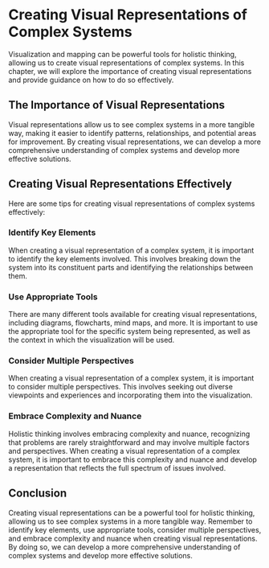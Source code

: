 Creating Visual Representations of Complex Systems
========================================================================================

Visualization and mapping can be powerful tools for holistic thinking, allowing us to create visual representations of complex systems. In this chapter, we will explore the importance of creating visual representations and provide guidance on how to do so effectively.

The Importance of Visual Representations
----------------------------------------

Visual representations allow us to see complex systems in a more tangible way, making it easier to identify patterns, relationships, and potential areas for improvement. By creating visual representations, we can develop a more comprehensive understanding of complex systems and develop more effective solutions.

Creating Visual Representations Effectively
-------------------------------------------

Here are some tips for creating visual representations of complex systems effectively:

### Identify Key Elements

When creating a visual representation of a complex system, it is important to identify the key elements involved. This involves breaking down the system into its constituent parts and identifying the relationships between them.

### Use Appropriate Tools

There are many different tools available for creating visual representations, including diagrams, flowcharts, mind maps, and more. It is important to use the appropriate tool for the specific system being represented, as well as the context in which the visualization will be used.

### Consider Multiple Perspectives

When creating a visual representation of a complex system, it is important to consider multiple perspectives. This involves seeking out diverse viewpoints and experiences and incorporating them into the visualization.

### Embrace Complexity and Nuance

Holistic thinking involves embracing complexity and nuance, recognizing that problems are rarely straightforward and may involve multiple factors and perspectives. When creating a visual representation of a complex system, it is important to embrace this complexity and nuance and develop a representation that reflects the full spectrum of issues involved.

Conclusion
----------

Creating visual representations can be a powerful tool for holistic thinking, allowing us to see complex systems in a more tangible way. Remember to identify key elements, use appropriate tools, consider multiple perspectives, and embrace complexity and nuance when creating visual representations. By doing so, we can develop a more comprehensive understanding of complex systems and develop more effective solutions.
